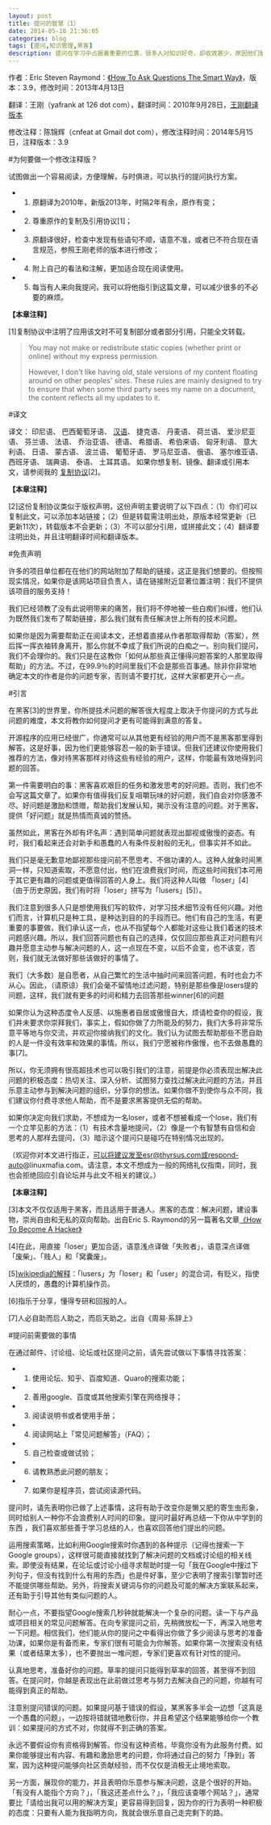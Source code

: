 ```yaml
---
layout: post
title: 提问的智慧（1）
date: 2014-05-18 21:36:05
categories: blog
tags: [提问,知识管理,黑客]
description: 提问在学习中占据着重要的位置，很多人对知识好奇，却收效甚少，原因他们是尚未掌握正确提问的方法，因此，我尝试修改《提问的智慧》，发布出来。原作者是Eric S. Raymond，这篇文章在黑客界拥有很高的地位，指引无数黑客前进，希望对你有用。
---
```



作者：Eric Steven Raymond：[《How To Ask Questions The Smart Way》](http://www.catb.org/~esr/faqs/smart-questions.html)，版本：3.9，修改时间：2013年4月13日

翻译：王刚（yafrank at 126 dot com），翻译时间：2010年9月28日，[王刚翻译版本](http://www.wapm.cn/smart-questions/smart-questions-zh.html)

修改注释：陈锦辉（cnfeat at Gmail dot com），修改注释时间：2014年5月15日，注释版本：3.9

#为何要做一个修改注释版？

试图做出一个容易阅读，方便理解，与时俱进，可以执行的提问执行方案。

- 1. 原翻译为2010年，新版2013年，时隔2年有余，原作有变；
- 2. 尊重原作的复制及引用协议[1]；
- 3. 原翻译很好，检查中发现有些语句不顺，语意不准，或者已不符合现在语言规范，参照王刚老师的版本进行修改；
- 4. 附上自己的看法和注解，更加适合现在阅读使用。
- 5. 每当有人来向我提问，我可以将他指引到这篇文章，可以减少很多的不必要的麻烦。

**【本章注释】**

[1]复制协议中注明了应用该文时不可复制部分或者部分引用，只能全文转载。

>You may not make or redistribute static copies (whether print or online) without my express permission.
>
> However, I don't like having old, stale versions of my content floating around on other peoples' sites. These rules are mainly designed to try to ensure that when some third party sees my name on a document, the content reflects all my updates to it.
>

#译文

译文： 印尼语、 巴西葡萄牙语、 [汉语](http://www.wapm.cn/smart-questions/smart-questions-zh.html)、 捷克语、 丹麦语、 荷兰语、 爱沙尼亚语、 芬兰语、 法语、 乔治亚语、 德语、 希腊语、 希伯来语、 匈牙利语、 意大利语、 日语、 蒙古语、 波兰语、 葡萄牙语、 罗马尼亚语、 俄语、 塞尔维亚语、 西班牙语、 瑞典语、 泰语、 土耳其语。 如果你想复制、镜像、翻译或引用本文，请参阅我的 [复制协议](http://www.catb.org/~esr/copying.html)[2]。

**【本章注释】**

[2]这份复制协议类似于版权声明，这份声明主要说明了以下四点：（1）你们可以复制此文，可以添加本站链接；（2）但是转载需注明出处，原版本经常更新（已更新11次），转载版本不会更新；（3）不可以部分引用，或拼接此文；（4）翻译要注明出处，并且注明翻译时间和翻译版本。

#免责声明

许多的项目单位都在在他们的网站附加了帮助的链接，这正是我们想要的。但按照现实情况，如果你是该网站项目负责人，请在链接附近显著位置注明：我们不提供该项目的服务支持！

我们已经领教了没有此说明带来的痛苦，我们将不停地被一些白痴们纠缠，他们认为既然我们发布了帮助链接，那么我们就有责任解决世上所有的技术问题。

如果你是因为需要帮助正在阅读本文，还想着直接从作者那取得帮助（答案），然后挥一挥衣袖转身离开，那么你就不幸成了我们所说的白痴之一。别向我们提问，我们不会理你的。我们只是在这教你「如何从那些真正懂得问题答案的人那里取得帮助」的方法。不过，在99.9％的时间里我们不会是那些百事通。除非你非常地确定本文的作者是你的问题专家，否则请不要打扰，这样大家都更开心一点。

#引言

在黑客[3]的世界里，你所提技术问题的解答很大程度上取决于你提问的方式与此问题的难度，本文将教你如何提问才更有可能得到满意的答复。

开源程序的应用已经很广，你通常可以从其他更有经验的用户而不是黑客那里得到解答。这是好事，因为他们更能够容忍一般的新手错误。但我们还建议你使用我们推荐的方法，像对待黑客那样对待这些有经验的用户，这样，你能最有效地得到问题的回答。

第一件需要明白的事：黑客喜欢艰巨的任务和激发思考的好问题。否则，我们也不会写这篇文章了。如果你有值得我们反复咀嚼玩味的好问题，我们自会对你感激不尽。好问题是激励和馈赠，帮助我们发展认知，揭示没有注意的问题。对于黑客，提供「好问题」就是热情而真诚的赞扬。

虽然如此，黑客在外却有坏名声：遇到简单问题就表现出鄙视或傲慢的姿态。有时，我们看起来还会对新手和愚蠢的人有条件反射般的无礼，但事实并不如此。

我们只是毫无歉意地鄙视那些提问前不愿思考、不做功课的人。这种人就象时间黑洞一样，只知道索取，不愿意付出，他们在浪费我们时间，而这些时间我们本可用于其它更有趣的问题或更值得回答的人身上。我们将这种人叫做 「loser」[4] （由于历史原因，我们有时将「loser」拼写为「lusers」[5]）。

我们注意到很多人只是想使用我们写的软件，对学习技术细节没有任何兴趣。对他们而言，计算机只是种工具，是种达到目的的手段而已。他们有自己的生活，有更重要的事要做，我们承认这一点，也从不指望每个人都能对这些让我们着迷的技术问题感兴趣。所以，我们回答问题也有自己的选择，仅仅回应那些真正对问题有兴趣并愿意主动参与解决问题的人，这一点现在不变，以后不会变，也不该变，否则，我们就无法做好那些该做好的事情了。

我们（大多数）是自愿者，从自己繁忙的生活中抽时间来回答问题，有时也会力不从心。因此，（请原谅）我们会毫不留情地过滤问题，特别是那些像是losers提的问题，这样，我们就有更多的时间和精力去回答那些winner[6]的问题

如果你认为这种态度令人反感、以施惠者自居或傲慢自大，烦请检查你的假设，我们并未要求你崇拜我们，事实上，假如你做了力所能及的努力，我们大多将非常乐意平等地与你交流，并欢迎你接纳我们的文化。我们认为试图去帮助那些不愿自助的人是一件没有效率和效果的事情。所以，我们宁愿被称作傲慢，也不去做愚蠢的事[7]。

所以，你无须拥有很高超技术也可以吸引我们的注意，前提是你必须表现出解决此问题的积极态度：热切关注、深入分析、试图努力查找过解决此问题的方法，并且乐意主动参与到解决问题的组织，分享你的想法。如果你做不到使你与众不同，我们建议你付费寻求他人帮助，而不是要求黑客提供无偿的帮助。

如果你决定向我们求助，不想成为一名loser，或者不想被看成一个lose，我们有一个立竿见影的方法：（1）有技术含量地提问，（2）像是一个有智慧有自信和会思考的人那样去提问，（3）暗示这个提问只是碰巧在特别情况出现的。

（欢迎你对本文进行指正，可以将建议发至esr@thyrsus.com或respond-auto@linuxmafia.com。请注意，本文不想成为一般的网络礼仪指南，同时，我也会拒绝回应引自论坛并与此文不相关的建议。）

**【本章注释】**

[3]本文不仅仅适用于黑客，而且适用于普通人。黑客的态度：解决问题，建设事物，崇尚自由和无私的双向帮助。出自Eric S. Raymond的另一篇著名文章[《How To Become A Hacker》](http://www.catb.org/~esr/faqs/hacker-howto.html)

[4]在此，用直接「loser」更加合适，语意浅点译做「失败者」，语意深点译做「废柴」、「贱人」和「窝囊废」。

[5][wikipedia的解释](http://en.wikipedia.org/wiki/Luser)：「lusers」为「loser」和「user」的混合词，有贬义，指使人厌烦的，愚蠢的计算机操作员。

[6]指乐于分享，懂得专研和回报的人。

[7]人必自助而后人助之，而后天助之。出自《周易·系辞上》

#提问前需要做的事情

在通过邮件、讨论组、论坛或社区提问之前，请先尝试做以下事情寻找答案：

- 1. 使用论坛、知乎、百度知道、Quaro的搜索功能；
- 2. 善用google、百度或其他搜索引擎在网络搜寻；
- 3. 阅读说明书或者使用手册；
- 4. 阅读网站上「常见问题解答」（FAQ）；
- 5. 自己检查或做试验；
- 6. 请教熟悉此问题的朋友；
- 7. 如果你是程序员，尝试阅读源代码。

提问时，请先表明你已做了上述事情，这将有助于改变你是懒又肥的寄生虫形象，同时给别人一种你不会浪费别人时间的印象。提问时最好再总结一下你从中学到的东西 ，我们喜欢那些善于学习总结的人，也喜欢回答他们提出的问题。

运用搜索策略，比如利用Google搜索时你遇到的各种提示（记得也搜索一下Google groups），这样很可能直接就找到了解决问题的文档或讨论组的相关线索。即使没有结果，在论坛或讨论小组寻求帮助时提一句「我在Google中搜过下列句子，但没有找到什么有用的东西」也是件好事，至少它表明了搜索引擎暂时还不能提供哪些帮助。另外，将搜索关键词与你的问题及可能的解决方案联系起来，还有助于引导其他有类似问题的人。

耐心一点，不要指望Google搜索几秒钟就能解决一个复杂的问题。读一下与产品或项目相关的常见问题解答。在向专家提问之前，先稍微放松一下，再深入地思考一下问题。相信我们，他们能从你的提问之中看得出你做了多少阅读与思考的准备功课，如果你是有备而来，专家们很有可能会为你解答。如果你第一次搜索没有结果（或者结果太多），也不要抛出一堆问题，专家们更喜欢有针对性的提问。

认真地思考，准备好你的问题。草率的提问只能得到草率的回答，甚至得不到回答。在提问时，你越是表现出在此前做过思考与努力去解决自己的问题，你越有可能得到真正的帮助。

注意别提问错误的问题。如果提问基于错误的假设，某黑客多半会一边想「这真是一个愚蠢的问题」，一边按将错就错地敷衍你，并且希望这个结果能够给你一个教训：如果提问的方式不对，你就得不到正确的答案。

永远不要假设你有资格得到解答。你没有这种资格，毕竟你没有为此服务付费。如果你能够提出有内容、有趣和激励思考的问题，你将通过自己的努力「挣到」答案，因为这种提问能够向社区贡献经验，而不仅仅是消极无止境地索取。

另一方面，展现你的能力，并且表明你乐意参与解决问题，这是个很好的开始。「有没有人能指个方向？」，「我这还差点什么？」，「我应该查哪个网站？」，通常要比「请给出我可以用的解决方案」更容易得到回复，因为你的行为表明一种积极的态度：只要有人能为我指明方向，我就会很乐意自己走完剩下的路。


